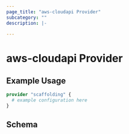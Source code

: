 ```yaml
---
page_title: "aws-cloudapi Provider"
subcategory: ""
description: |-
  
---
```


# aws-cloudapi Provider



## Example Usage

```terraform
provider "scaffolding" {
  # example configuration here
}
```

## Schema
